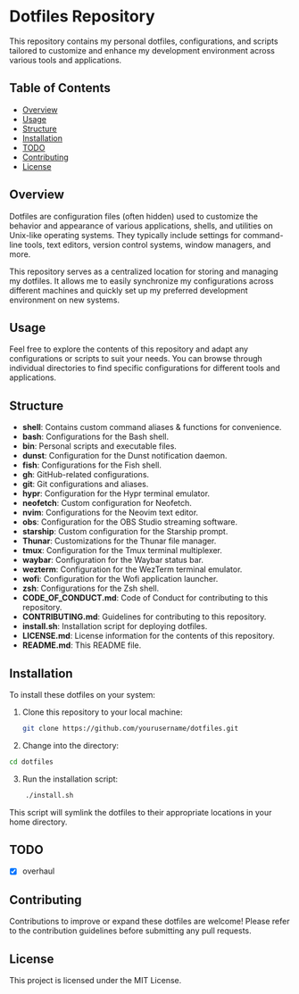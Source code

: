 # Dotfiles Repository

This repository contains my personal dotfiles, configurations, and scripts tailored to customize and enhance my development environment across various tools and applications.

## Table of Contents

- [Overview](#overview)
- [Usage](#usage)
- [Structure](#structure)
- [Installation](#installation)
- [TODO](#todo)
- [Contributing](#contributing)
- [License](#license)

## Overview

Dotfiles are configuration files (often hidden) used to customize the behavior and appearance of various applications, shells, and utilities on Unix-like operating systems. They typically include settings for command-line tools, text editors, version control systems, window managers, and more.

This repository serves as a centralized location for storing and managing my dotfiles. It allows me to easily synchronize my configurations across different machines and quickly set up my preferred development environment on new systems.

## Usage

Feel free to explore the contents of this repository and adapt any configurations or scripts to suit your needs. You can browse through individual directories to find specific configurations for different tools and applications.

## Structure

- **shell**: Contains custom command aliases & functions for convenience.
- **bash**: Configurations for the Bash shell.
- **bin**: Personal scripts and executable files.
- **dunst**: Configuration for the Dunst notification daemon.
- **fish**: Configurations for the Fish shell.
- **gh**: GitHub-related configurations.
- **git**: Git configurations and aliases.
- **hypr**: Configuration for the Hypr terminal emulator.
- **neofetch**: Custom configuration for Neofetch.
- **nvim**: Configurations for the Neovim text editor.
- **obs**: Configuration for the OBS Studio streaming software.
- **starship**: Custom configuration for the Starship prompt.
- **Thunar**: Customizations for the Thunar file manager.
- **tmux**: Configuration for the Tmux terminal multiplexer.
- **waybar**: Configuration for the Waybar status bar.
- **wezterm**: Configuration for the WezTerm terminal emulator.
- **wofi**: Configuration for the Wofi application launcher.
- **zsh**: Configurations for the Zsh shell.
- **CODE_OF_CONDUCT.md**: Code of Conduct for contributing to this repository.
- **CONTRIBUTING.md**: Guidelines for contributing to this repository.
- **install.sh**: Installation script for deploying dotfiles.
- **LICENSE.md**: License information for the contents of this repository.
- **README.md**: This README file.

## Installation

To install these dotfiles on your system:

1. Clone this repository to your local machine:

   ```bash
   git clone https://github.com/yourusername/dotfiles.git
   ```
2. Change into the directory:

```bash
cd dotfiles
```

3. Run the installation script:

```bash
    ./install.sh
```

This script will symlink the dotfiles to their appropriate locations in your home directory.

## TODO

- [x] overhaul

## Contributing

Contributions to improve or expand these dotfiles are welcome! Please refer to the contribution guidelines before submitting any pull requests.

## License

This project is licensed under the MIT License.


